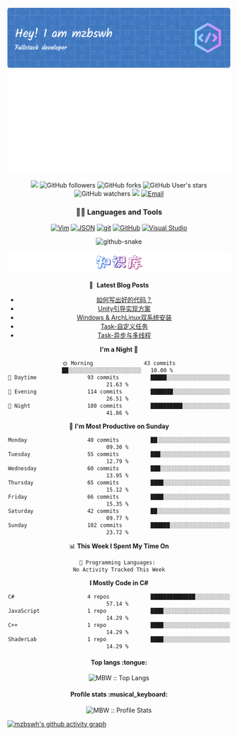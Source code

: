 <!--
### Hi there 👋 
**mzbswh/mzbswh** is a ✨ _special_ ✨ repository because its `README.md` (this file) appears on your GitHub profile.

Here are some ideas to get you started:

- 🔭 I’m currently working on ...
- 🌱 I’m currently learning ...
- 👯 I’m looking to collaborate on ...
- 🤔 I’m looking for help with ...
- 💬 Ask me about ...
- 📫 How to reach me: ...
- 😄 Pronouns: ...
- ⚡ Fun fact: ...
-->

<div align="center">

![Header](./github-header-image.png)
![Metrics](/metrics.classic.svg)

<!-- Badge -->
![](https://komarev.com/ghpvc/?username=mzbswh&abbreviated=true)
![GitHub followers](https://img.shields.io/github/followers/mzbswh?label=Follow&style=social)
![GitHub forks](https://img.shields.io/github/forks/mzbswh/mzbswh)
![GitHub User's stars](https://img.shields.io/github/stars/mzbswh)
![GitHub watchers](https://img.shields.io/github/watchers/mzbswh/mzbswh)
![](https://visitor-badge.glitch.me/badge?page_id=mzbswh.mzbswh)
<a href="mailto:mzbswh@gmail.com"><img alt="Email" src="https://img.shields.io/badge/Gmail-blue?style=flat&logo=gmail"></a>

### 👨‍💻 Languages and Tools
[![Vim](https://img.shields.io/badge/--019733?logo=vim)](https://www.vim.org/)
[![JSON](https://img.shields.io/badge/-json-02569B?style=flat&logo=json&link=https://github.com/BRdhanani)](https://github.com/BRdhanani)
[![git](https://badgen.net/badge/icon/git?icon=git&label)](https://git-scm.com)
[![GitHub](https://badgen.net/badge/icon/github?icon=github&label)](https://github.com)
[![Visual Studio](https://badgen.net/badge/icon/visualstudio?icon=visualstudio&label)](https://visualstudio.microsoft.com)
  
<!-- Snake Code Contribution Map 贪吃蛇代码贡献图 -->
<picture>
  <source media="(prefers-color-scheme: dark)" srcset="https://cdn.jsdelivr.net/gh/mzbswh/mzbswh@snake/github-contribution-grid-snake-dark.svg" />
  <source media="(prefers-color-scheme: light)" srcset="https://cdn.jsdelivr.net/gh/mzbswh/mzbswh@snake/github-contribution-grid-snake.svg" />
  <img alt="github-snake" src="https://cdn.jsdelivr.net/gh/mzbswh/mzbswh@snake/github-contribution-grid-snake-dark.svg" />
</picture>

[![知识库](knowledge.png)](https://mzbswh.github.io/knowledge)

📕 &nbsp;**Latest Blog Posts**
<!-- BLOG-POST-LIST:START -->
- [如何写出好的代码？](https://mzbswh.github.io/blog/posts/f56894b/)
- [Unity引导实现方案](https://mzbswh.github.io/blog/posts/f04284d/)
- [Windows &amp; ArchLinux双系统安装](https://mzbswh.github.io/blog/posts/69724bb/)
- [Task-自定义任务](https://mzbswh.github.io/blog/posts/04_task-%E8%87%AA%E5%AE%9A%E4%B9%89%E4%BB%BB%E5%8A%A1/)
- [Task-异步与多线程](https://mzbswh.github.io/blog/posts/03_task-%E5%BC%82%E6%AD%A5%E4%B8%8E%E5%A4%9A%E7%BA%BF%E7%A8%8B/)
<!-- BLOG-POST-LIST:END -->

<!--START_SECTION:waka-->
**I'm a Night 🦉** 

```text
🌞 Morning                43 commits          ██░░░░░░░░░░░░░░░░░░░░░░░   10.00 % 
🌆 Daytime                93 commits          █████░░░░░░░░░░░░░░░░░░░░   21.63 % 
🌃 Evening                114 commits         ███████░░░░░░░░░░░░░░░░░░   26.51 % 
🌙 Night                  180 commits         ██████████░░░░░░░░░░░░░░░   41.86 % 
```
📅 **I'm Most Productive on Sunday** 

```text
Monday                   40 commits          ██░░░░░░░░░░░░░░░░░░░░░░░   09.30 % 
Tuesday                  55 commits          ███░░░░░░░░░░░░░░░░░░░░░░   12.79 % 
Wednesday                60 commits          ███░░░░░░░░░░░░░░░░░░░░░░   13.95 % 
Thursday                 65 commits          ████░░░░░░░░░░░░░░░░░░░░░   15.12 % 
Friday                   66 commits          ████░░░░░░░░░░░░░░░░░░░░░   15.35 % 
Saturday                 42 commits          ██░░░░░░░░░░░░░░░░░░░░░░░   09.77 % 
Sunday                   102 commits         ██████░░░░░░░░░░░░░░░░░░░   23.72 % 
```


📊 **This Week I Spent My Time On** 

```text
💬 Programming Languages: 
No Activity Tracked This Week
```

**I Mostly Code in C#** 

```text
C#                       4 repos             ██████████████░░░░░░░░░░░   57.14 % 
JavaScript               1 repo              ████░░░░░░░░░░░░░░░░░░░░░   14.29 % 
C++                      1 repo              ████░░░░░░░░░░░░░░░░░░░░░   14.29 % 
ShaderLab                1 repo              ████░░░░░░░░░░░░░░░░░░░░░   14.29 % 
```




<!--END_SECTION:waka-->

</div>

<!-- Top Language -->
<h4 align="center">Top langs :tongue:</h4>
<p align="center"><img src="https://github-readme-stats.vercel.app/api/top-langs/?username=mzbswh&langs_count=10&theme=tokyonight&layout=compact" alt="MBW :: Top Langs" /></p>

<!-- GitHub 统计 -->
<h4 align="center">Profile stats :musical_keyboard:</h4>
<p align="center"><img src="https://github-readme-stats.vercel.app/api?username=mzbswh&show_icons=true&theme=synthwave" alt="MBW :: Profile Stats" /></p>

[![mzbswh's github activity graph](https://github-readme-activity-graph.vercel.app/graph?username=mzbswh&bg_color=fffff0&color=708090&line=24292e&point=24292e&area=true&hide_border=true)](https://github.com/ashutosh00710/github-readme-activity-graph)
